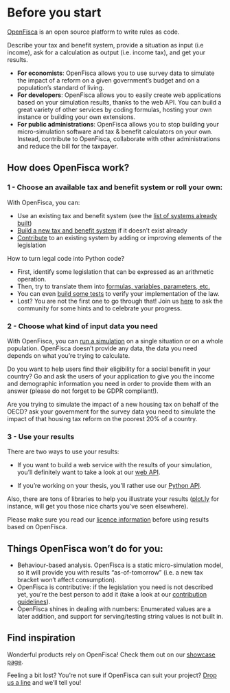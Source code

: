 # <i class="fas fa-home"></i> Before you start

[OpenFisca](https://www.openfisca.org) is an open source platform to write rules as code.

Describe your tax and benefit system, provide a situation as input (i.e income), ask for a calculation as output (i.e. income tax), and get your results.

* **For economists**: OpenFisca allows you to use survey data to simulate the impact of a  reform on a given government’s budget and on a population’s standard of living.
* **For developers**: OpenFisca allows you to easily create web applications based on your simulation results, thanks to the web API. You can build a great variety of other services by coding formulas, hosting your own instance or building your own extensions.
* **For public administrations**: OpenFisca allows you to stop building your micro-simulation software and tax & benefit calculators on your own. Instead, contribute to OpenFisca, collaborate with other administrations and reduce the bill for the taxpayer.

## How does OpenFisca work?

### 1 - Choose an available tax and benefit system or roll your own:

With OpenFisca, you can:
* Use an existing tax and benefit system (see the [list of systems already built](https://openfisca.org/en/countries/))
* [Build a new tax and benefit system](coding-the-legislation/bootstrapping_a_new_country_package.md) if it doesn’t exist already
* [Contribute](contribute/index.html) to an existing system by adding or improving elements of the legislation

How to turn legal code into Python code?

* First, identify some legislation that can be expressed as an arithmetic operation.
* Then, try to translate them into [formulas, variables, parameters, etc.](coding-the-legislation/index.html)
* You can even [build some tests](coding-the-legislation/writing_yaml_tests.html) to verify your implementation of the law.
* Lost? You are not the first one to go through that! Join us [here](https://forms.gle/kA6bijAJBL4kJz4e8) to ask the community for some hints and to celebrate your progress.

### 2 - Choose what kind of input data you need

With OpenFisca, you can [run a simulation](simulate/index.html) on a single situation or on a whole population. OpenFisca doesn’t provide any data, the data you need depends on what you’re trying to calculate.

Do you want to help users find their eligibility for a social benefit in your country? Go and ask the users of your application to give you the income and demographic information you need in order to provide them with an answer (please do not forget to be GDPR compliant!).

Are you trying to simulate the impact of a new housing tax on behalf of the OECD? ask your government for the survey data you need to simulate the impact of that housing tax reform on the poorest 20% of a country.

### 3 - Use your results

There are two ways to use your results:

* If you want to build a web service with the results of your simulation, you’ll definitely want to take a look at our [web API](openfisca-web-api/index.html).

* If you’re working on your thesis, you’ll rather use our [Python API](openfisca-python-api/index.html).

Also, there are tons of libraries to help you illustrate your results ([plot.ly](https://plot.ly) for instance, will get you those nice charts you’ve seen elsewhere).

Please make sure you read our [licence information](licence.html) before using results based on OpenFisca.

## Things OpenFisca won’t do for you:

* Behaviour-based analysis. OpenFisca is a static micro-simulation model, so it will provide you with results “as-of-tomorrow” (i.e. a new tax bracket won’t affect consumption).
* OpenFisca is contributive: if the legislation you need is not described yet, you’re the best person to add it (take a look at our [contribution guidelines](contribute/index.html)).
* OpenFisca shines in dealing with numbers: Enumerated values are a later addition, and support for serving/testing string values is not built in.

## Find inspiration

Wonderful products rely on OpenFisca! Check them out on our [showcase page](https://fr.openfisca.org/showcase/).

Feeling a bit lost? You’re not sure if OpenFisca can suit your project? [Drop us a line](mailto:contact@openfisca.org) and we’ll tell you!
